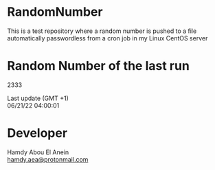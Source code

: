 # RandomNumber    
This is a test repository where a random number is pushed to a file automatically passwordless from a cron job in my Linux CentOS server    
# Random Number of the last run   
2333
      
Last update (GMT +1)    
06/21/22 04:00:01
# Developer    
Hamdy Abou El Anein   
hamdy.aea@protonmail.com
